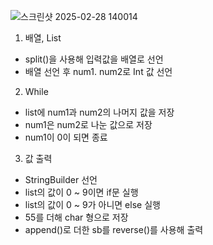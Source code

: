 ![스크린샷 2025-02-28 140014](https://github.com/user-attachments/assets/f83518a3-c647-426b-9eec-247b7bd55513)

1. 배열, List
- split()을 사용해 입력값을 배열로 선언
- 배열 선언 후 num1. num2로 Int 값 선언

2. While
- list에 num1과 num2의 나머지 값을 저장
- num1은 num2로 나눈 값으로 저장
- num1이 0이 되면 종료

3. 값 출력
- StringBuilder 선언
- list의 값이 0 ~ 9이면 if문 실행
- list의 값이 0 ~ 9가 아니면 else 실행
- 55를 더해 char 형으로 저장
- append()로 더한 sb를 reverse()를 사용해 출력